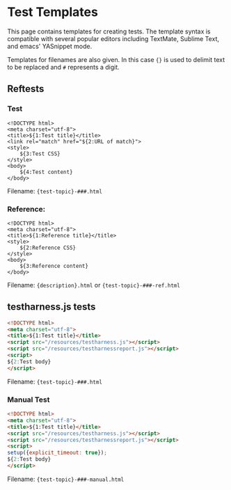 # Test Templates

This page contains templates for creating tests. The template syntax
is compatible with several popular editors including TextMate, Sublime
Text, and emacs' YASnippet mode.

Templates for filenames are also given. In this case `{}` is used to
delimit text to be replaced and `#` represents a digit.

## Reftests

### Test

<!--
  Syntax highlighting cannot be enabled for the following template because it
  contains invalid CSS.
-->

```
<!DOCTYPE html>
<meta charset="utf-8">
<title>${1:Test title}</title>
<link rel="match" href="${2:URL of match}">
<style>
    ${3:Test CSS}
</style>
<body>
    ${4:Test content}
</body>
```

Filename: `{test-topic}-###.html`

### Reference:

<!--
  Syntax highlighting cannot be enabled for the following template because it
  contains invalid CSS.
-->

```
<!DOCTYPE html>
<meta charset="utf-8">
<title>${1:Reference title}</title>
<style>
    ${2:Reference CSS}
</style>
<body>
    ${3:Reference content}
</body>
```

Filename: `{description}.html` or `{test-topic}-###-ref.html`

## testharness.js tests

``` html
<!DOCTYPE html>
<meta charset="utf-8">
<title>${1:Test title}</title>
<script src="/resources/testharness.js"></script>
<script src="/resources/testharnessreport.js"></script>
<script>
${2:Test body}
</script>
```

Filename: `{test-topic}-###.html`

### Manual Test

``` html
<!DOCTYPE html>
<meta charset="utf-8">
<title>${1:Test title}</title>
<script src="/resources/testharness.js"></script>
<script src="/resources/testharnessreport.js"></script>
<script>
setup({explicit_timeout: true});
${2:Test body}
</script>
```

Filename: `{test-topic}-###-manual.html`
